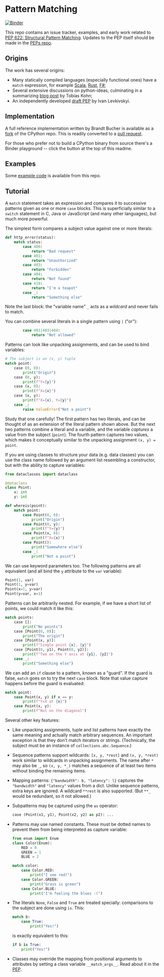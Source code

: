 Pattern Matching
================

[![Binder](https://mybinder.org/badge_logo.svg)](https://mybinder.org/v2/gh/gvanrossum/patma/master?urlpath=lab/tree/playground-622.ipynb)

This repo contains an issue tracker, examples, and early work related to
[PEP 622: Structural Pattern Matching](https://www.python.org/dev/peps/pep-0622).
Updates to the PEP itself should be made in the
[PEPs repo](https://github.com/python/peps).

Origins
-------

The work has several origins:

- Many statically compiled languages (especially functional ones) have
  a `match` expression, for example
  [Scala](http://www.scala-lang.org/files/archive/spec/2.11/08-pattern-matching.html),
  [Rust](https://doc.rust-lang.org/reference/expressions/match-expr.html),
  [F#](https://docs.microsoft.com/en-us/dotnet/fsharp/language-reference/pattern-matching);
- Several extensive discussions on python-ideas, culminating in a
  summarizing
  [blog post](https://tobiaskohn.ch/index.php/2018/09/18/pattern-matching-syntax-in-python/)
  by Tobias Kohn;
- An independently developed [draft
  PEP](https://github.com/ilevkivskyi/peps/blob/pattern-matching/pep-9999.rst)
  by Ivan Levkivskyi.

Implementation
--------------

A full reference implementation written by Brandt Bucher is available
as a [fork](https://github.com/brandtbucher/cpython/tree/patma) of
the CPython repo.  This is readily converted to a [pull
request](https://github.com/brandtbucher/cpython/pull/2).

For those who prefer not to build a CPython binary from source there's
a Binder playground -- click the button at the top of this readme.

Examples
--------

Some [example code](examples/) is available from this repo.

Tutorial
--------

A `match` statement takes an expression and compares it to successive
patterns given as one or more `case` blocks.  This is superficially
similar to a `switch` statement in C, Java or JavaScript (and many
other languages), but much more powerful.

The simplest form compares a subject value against one or more literals:

```py
def http_error(status):
    match status:
        case 400:
            return "Bad request"
        case 401:
            return "Unauthorized"
        case 403:
            return "Forbidden"
        case 404:
            return "Not found"
        case 418:
            return "I'm a teapot"
        case _:
            return "Something else"
```

Note the last block: the "variable name" `_` acts as a *wildcard* and
never fails to match.

You can combine several literals in a single pattern using `|` ("or"):

```py
        case 401|403|404:
            return "Not allowed"
```

Patterns can look like unpacking assignments, and can be used to bind
variables:

```py
# The subject is an (x, y) tuple
match point:
    case (0, 0):
        print("Origin")
    case (0, y):
        print(f"Y={y}")
    case (x, 0):
        print(f"X={x}")
    case (x, y):
        print(f"X={x}, Y={y}")
    case _:
        raise ValueError("Not a point")
```

Study that one carefully!  The first pattern has two literals, and can
be thought of as an extension of the literal pattern shown above.  But
the next two patterns combine a literal and a variable, and the
variable *captures* a value from the subject (`point`).  The fourth
pattern captures two values, which makes it conceptually similar to
the unpacking assignment `(x, y) = point`.

If you are using classes to structure your data (e.g. data classes)
you can use the class name followed by an argument list resembling a
constructor, but with the ability to capture variables:

```py
from dataclasses import dataclass

@dataclass
class Point:
    x: int
    y: int

def whereis(point):
    match point:
        case Point(0, 0):
            print("Origin")
        case Point(0, y):
            print(f"Y={y}")
        case Point(x, 0):
            print(f"X={x}")
        case Point():
            print("Somewhere else")
        case _:
            print("Not a point")
```

We can use keyword parameters too.  The following patterns are all
equivalent (and all bind the `y` attribute to the `var` variable):

```py
Point(1, var)
Point(1, y=var)
Point(x=1, y=var)
Point(y=var, x=1)
```

Patterns can be arbitrarily nested.  For example, if we have a short
list of points, we could match it like this:

```py
match points:
    case []:
        print("No points")
    case [Point(0, 0)]:
        print("The origin")
    case [Point(x, y)]:
        print(f"Single point {x}, {y}")
    case [Point(0, y1), Point(0, y2)]:
        print(f"Two on the Y axis at {y1}, {y2}")
    case _:
        print("Something else")
```

We can add an `if` clause to a pattern, known as a "guard".  If the
guard is false, `match` goes on to try the next `case` block.  Note
that value capture happens before the guard is evaluated:

```py
match point:
    case Point(x, y) if x == y:
        print(f"Y=X at {x}")
    case Point(x, y):
        print(f"Not on the diagonal")
```

Several other key features:

- Like unpacking assignments, tuple and list patterns have exactly the
  same meaning and actually match arbitrary sequences.  An important
  exception is that they don't match iterators or strings.
  (Technically, the subject  must be an instance of
  `collections.abc.Sequence`.)

- Sequence patterns support wildcards: `[x, y, *rest]` and `(x, y,
  *rest)` work similar to wildcards in unpacking assignments.  The
  name after `*` may also be `_`, so `(x, y, *_)` matches a sequence
  of at least two items without binding the remaining items.

- Mapping patterns: `{"bandwidth": b, "latency": l}` captures the
  `"bandwidth"` and `"latency"` values from a dict.  Unlike sequence
  patterns, extra keys are ignored.  A wildcard `**rest` is also
  supported.  (But `**_` would be redundant, so it not allowed.)

- Subpatterns may be captured using the `as` operator:

  ```py
  case (Point(x1, y1), Point(x2, y2) as p2): ...
  ```

- Patterns may use named constants.  These must be dotted names
  to prevent them from being interpreted as capture variable:

  ```py
  from enum import Enum
  class Color(Enum):
      RED = 0
      GREEN = 1
      BLUE = 2

  match color:
      case Color.RED:
          print("I see red!")
      case Color.GREEN:
          print("Grass is green")
      case Color.BLUE:
          print("I'm feeling the blues :(")
  ```

- The literals `None`, `False` and `True` are treated specially:
  comparisons to the subject are done using `is`.  This:
  ```py
  match b:
      case True:
          print("Yes!")
  ```
  is exactly equivalent to this:
  ```py
  if b is True:
      print("Yes!")
  ```

- Classes may override the mapping from positional arguments to
  attributes by setting a class variable `__match_args__`.
  Read about it in the
  [PEP](https://www.python.org/dev/peps/pep-0622/#special-attribute-match-args).
